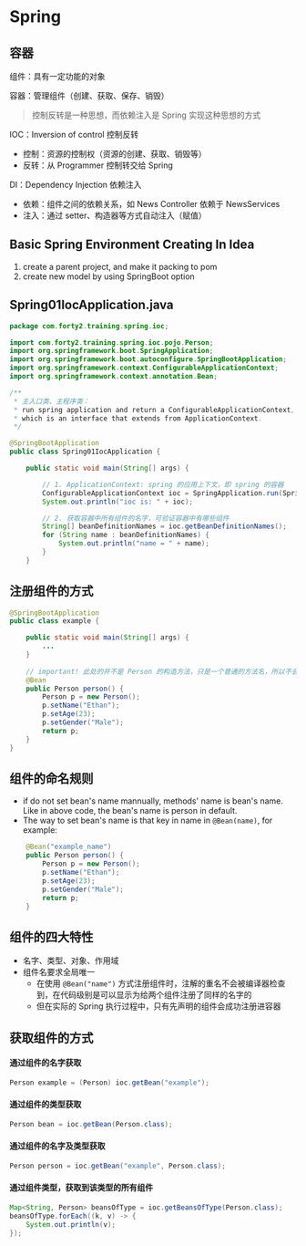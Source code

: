 # Spring

## 容器

组件：具有一定功能的对象

容器：管理组件（创建、获取、保存、销毁）

> 控制反转是一种思想，而依赖注入是 Spring 实现这种思想的方式

IOC：Inversion of control 控制反转
- 控制：资源的控制权（资源的创建、获取、销毁等）
- 反转：从 Programmer 控制转交给 Spring

DI：Dependency Injection 依赖注入
- 依赖：组件之间的依赖关系，如 News Controller 依赖于 NewsServices
- 注入：通过 setter、构造器等方式自动注入（赋值）



## Basic Spring Environment Creating In Idea

1. create a parent project, and make it packing to pom
2. create new model by using SpringBoot option



## Spring01IocApplication.java

```java
package com.forty2.training.spring.ioc;

import com.forty2.training.spring.ioc.pojo.Person;
import org.springframework.boot.SpringApplication;
import org.springframework.boot.autoconfigure.SpringBootApplication;
import org.springframework.context.ConfigurableApplicationContext;
import org.springframework.context.annotation.Bean;

/**
 * 主入口类、主程序类：
 * run spring application and return a ConfigurableApplicationContext,
 * which is an interface that extends from ApplicationContext.
 */

@SpringBootApplication
public class Spring01IocApplication {

    public static void main(String[] args) {

        // 1. ApplicationContext: spring 的应用上下文，即 spring 的容器
        ConfigurableApplicationContext ioc = SpringApplication.run(Spring01IocApplication.class, args);
        System.out.println("ioc is: " + ioc);

        // 2. 获取容器中所有组件的名字，可验证容器中有哪些组件
        String[] beanDefinitionNames = ioc.getBeanDefinitionNames();
        for (String name : beanDefinitionNames) {
            System.out.println("name = " + name);
        }
    }
```



## 注册组件的方式

``````java
@SpringBootApplication
public class example {

    public static void main(String[] args) {
        ...
    }
  
    // important! 此处的并不是 Person 的构造方法，只是一个普通的方法名，所以不会造成递归或循环调用的问题
    @Bean
    public Person person() {
        Person p = new Person();
        p.setName("Ethan");
        p.setAge(23);
        p.setGender("Male");
        return p;
    }
}
``````



## 组件的命名规则

- if do not set bean's name mannually, methods' name is bean's name. Like in above code, the bean's name is person in default.
- The way to set bean's name is that key in name in `@Bean(name)`, for example:

``````java
    @Bean("example_name")
    public Person person() {
        Person p = new Person();
        p.setName("Ethan");
        p.setAge(23);
        p.setGender("Male");
        return p;
    }
``````



## 组件的四大特性

- 名字、类型、对象、作用域
- 组件名要求全局唯一
  - 在使用 `@Bean("name")`  方式注册组件时，注解的重名不会被编译器检查到，在代码级别是可以显示为给两个组件注册了同样的名字的
  - 但在实际的 Spring 执行过程中，只有先声明的组件会成功注册进容器



## 获取组件的方式

#### 通过组件的名字获取

``````java
Person example = (Person) ioc.getBean("example");
``````

#### 通过组件的类型获取

```java
Person bean = ioc.getBean(Person.class);
```

#### 通过组件的名字及类型获取

```java
Person person = ioc.getBean("example", Person.class);
```

#### 通过组件类型，获取到该类型的所有组件

```java
Map<String, Person> beansOfType = ioc.getBeansOfType(Person.class);
beansOfType.forEach((k, v) -> {
    System.out.println(v);
});
```



## 